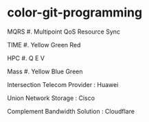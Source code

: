 # color-git-programming

MQRS #. Multipoint QoS Resource Sync

TIME #. Yellow Green Red

HPC #. Q E V

Mass #. Yellow Blue Green 

Intersection Telecom Provider : Huawei 

Union Network Storage : Cisco

Complement Bandwidth Solution : Cloudflare
